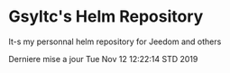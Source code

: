 # Gsyltc's Helm Repository

It-s my personnal helm repository for Jeedom and others

Derniere mise a jour Tue Nov 12 12:22:14 STD 2019

